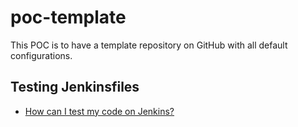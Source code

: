 # poc-template

This POC is to have a template repository on GitHub with all default configurations.


## Testing Jenkinsfiles

* [How can I test my code on Jenkins?](https://bfaindustries.atlassian.net/wiki/spaces/FT/pages/3073015823/How+can+I+test+my+code+on+Jenkins)

